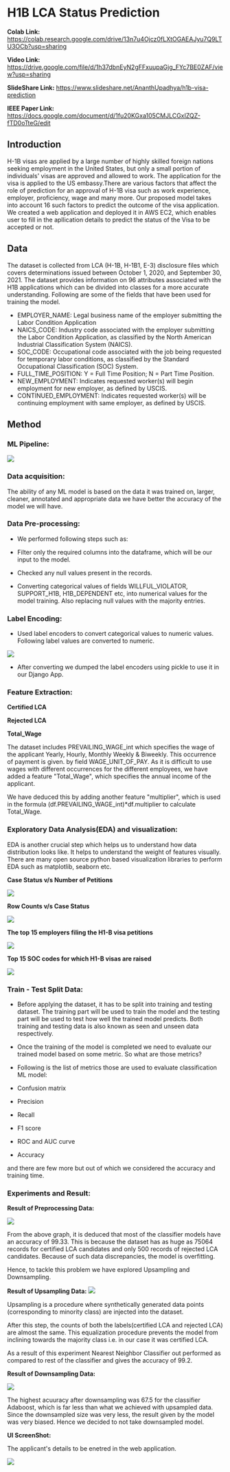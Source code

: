 # H1B LCA Status Prediction

**Colab Link:** https://colab.research.google.com/drive/13n7u4Ojcz0fLXtOGAEAJyu7Q9LTU3OCb?usp=sharing

**Video Link:** https://drive.google.com/file/d/1h37dbnEyN2gFFxuupaGjg_FYc7BE0ZAF/view?usp=sharing

**SlideShare Link:** https://www.slideshare.net/AnanthUpadhya/h1b-visa-prediction

**IEEE Paper Link:** https://docs.google.com/document/d/1fu20KGxa105CMJLCGxIZQZ-fTD0oTteG/edit


## Introduction

H-1B visas are applied by a large number of highly skilled foreign nations seeking employment in the United States, but only a small portion of individuals' visas are approved and allowed to work. The application for the visa is applied to the US embassy.There are various factors that affect the role of prediction for an approval of H-1B visa such as work experience, employer, proficiency, wage and many more. Our proposed model takes into account 16 such factors to predict the outcome of the visa application. We created a web application and deployed it in AWS EC2, which enables user to fill in the apllication details to predict the status of the Visa to be accepted or not.

## Data

The dataset is collected  from LCA (H-1B, H-1B1, E-3)  disclosure files which covers determinations issued between October 1, 2020, and September 30, 2021.
The dataset provides information on 96 attributes associated with the H1B applications which can be divided into classes for a more accurate understanding. 
Following are some of the fields that have been used for training the model.

* EMPLOYER_NAME: Legal business name of the employer submitting the Labor Condition Application
* NAICS_CODE: Industry code associated with the employer submitting the Labor Condition Application, as classified by the North American Industrial Classification System (NAICS).
* SOC_CODE: Occupational code associated with the job being requested for temporary labor conditions, as classified by the Standard Occupational Classification (SOC) System.
* FULL_TIME_POSITION: Y = Full Time Position; N = Part Time Position.
* NEW_EMPLOYMENT: Indicates requested worker(s) will begin employment for new employer,
as defined by USCIS.
* CONTINUED_EMPLOYMENT: Indicates requested worker(s) will be continuing employment with same
employer, as defined by USCIS.


## Method

### ML Pipeline:

 ![](images/model.png)

### Data acquisition:

The ability of any ML model is based on the data it was trained on, larger, cleaner, annotated and appropriate data we have better the accuracy of the model we will have.
 
### Data Pre-processing:

* We performed following steps such as:

* Filter only the required columns into the dataframe, which will be our input to the model.
* Checked any null values present in the records.
* Converting categorical values of fields WILLFUL_VIOLATOR, SUPPORT_H1B,  H1B_DEPENDENT etc, into numerical values for the model training. Also replacing null values with the majority entries.

### Label Encoding:

* Used label encoders to convert categorical values to numeric values. Following label values are converted to numeric.

![](images/le.png)

* After converting we dumped the label encoders using pickle to use it in our Django App.

### Feature Extraction:

 **Certified LCA**

 **Rejected LCA**

 **Total_Wage**

The dataset includes PREVAILING_WAGE_int which specifies the wage of the applicant Yearly, Hourly, Monthly Weekly & Biweekly. This occurrence of payment is given. by field WAGE_UNIT_OF_PAY. As it is difficult to use wages with different occurrences for the different employees, we have added a feature "Total_Wage", which specifies the annual income of the applicant.

We have deduced this by adding another feature "multiplier", which is used in the formula (df.PREVAILING_WAGE_int)*df.multiplier to calculate Total_Wage.

### Exploratory Data Analysis(EDA) and visualization:

EDA is another crucial step which helps us to understand how data distribution looks like. It helps to understand the weight of features visually. There are many open source python based visualization libraries to perform EDA such as matplotlib, seaborn etc.

**Case Status v/s Number of Petitions**

![](images/1.png)

**Row Counts v/s Case Status**

![](images/2.png)

**The top 15 employers filing the H1-B visa petitions**

![](images/3.png)

**Top 15 SOC codes for which H1-B visas are raised**

![](images/4.png)


### Train - Test Split Data:

* Before applying the dataset, it has to be split into training and testing dataset. The training part will be used to train the model and the testing part will be used to test how well the trained model predicts. Both training and testing data is also known as seen and unseen data respectively.

* Once the training of the model is completed we need to evaluate our trained model based on some metric. So what are those metrics?

* Following is the list of metrics those are used to evaluate classification ML model:

* Confusion matrix
* Precision
* Recall
* F1 score
* ROC and AUC curve
* Accuracy

and there are few more but out of which we considered the accuracy and training time.

### Experiments and Result:

**Result of Preprocessing Data:**

![](images/preprocess.png)
 
From the above graph, it is deduced that most of the classifier models have an accuracy of 99.33. This is because the dataset has as huge as 75064 records for certified LCA candidates and only 500 records of rejected LCA candidates. Because of such data discrepancies, the model is overfitting.

Hence, to tackle this problem we have explored Upsampling and Downsampling.

**Result of Upsampling Data:**
![](images/upsample.png)

Upsampling is a procedure where synthetically generated data points (corresponding to minority class) are injected into the dataset.

After this step, the counts of both the labels(certified LCA and rejected LCA) are almost the same. This equalization procedure prevents the model from inclining towards the majority class i.e. in our case it was certified LCA.

As a result of this experiment Nearest Neighbor Classifier out performed as compared to rest of the classifier and gives the accuracy of 99.2.


**Result of Downsampling Data:**

![](images/downsample.png)

The highest acuuracy after downsampling was  67.5 for the classifier Adaboost, which is far less than what we achieved with upsampled data. Since the downsampled size was very less, the result given by the model was very biased. Hence we decided to not take downsampled model.


**UI ScreenShot:**

The applicant's details to be enetred in the web application.

![](images/UI.png)
